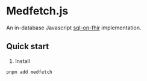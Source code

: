 # Medfetch.js
An in-database Javascript [sql-on-fhir](https://build.fhir.org/ig/FHIR/sql-on-fhir-v2/) implementation.

## Quick start
1. Install
```bash
pnpm add medfetch
```
